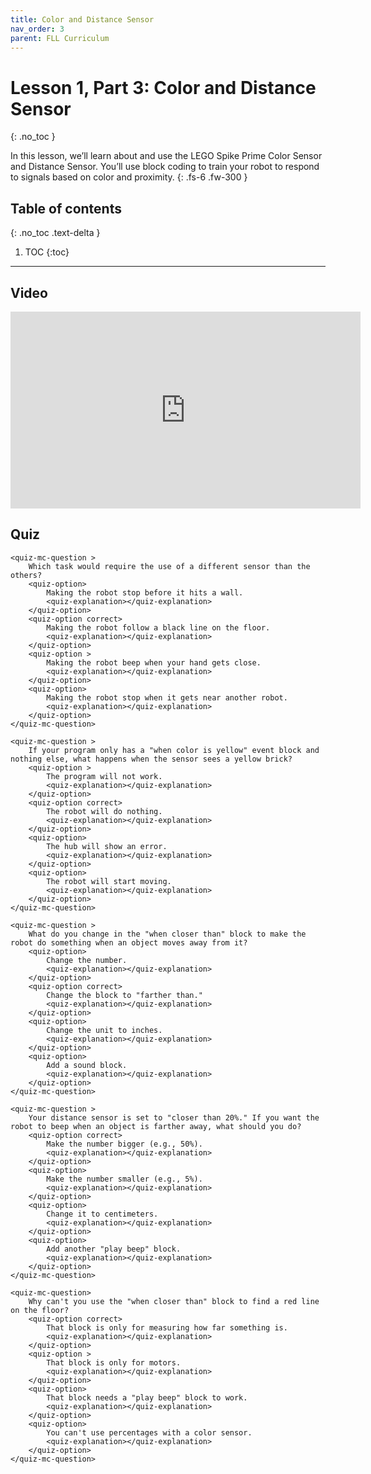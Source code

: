 ```yaml
---
title: Color and Distance Sensor
nav_order: 3
parent: FLL Curriculum
---
```


# Lesson 1, Part 3: Color and Distance Sensor
{: .no_toc }

In this lesson, we’ll learn about and use the LEGO Spike Prime Color Sensor and Distance Sensor. You’ll use block coding to train your robot to respond to signals based on color and proximity.
{: .fs-6 .fw-300 }

## Table of contents
{: .no_toc .text-delta }

1. TOC
{:toc}

---

## Video
<iframe width="560" height="315" src="https://www.youtube.com/embed/ErDj8myI_Tg?si=s1CXRpumwxveoNae" title="YouTube video player" frameborder="0" allow="accelerometer; autoplay; clipboard-write; encrypted-media; gyroscope; picture-in-picture; web-share" referrerpolicy="strict-origin-when-cross-origin" allowfullscreen></iframe>


## Quiz
<content-quiz>

    <quiz-mc-question >
        Which task would require the use of a different sensor than the others?
        <quiz-option>
            Making the robot stop before it hits a wall.
            <quiz-explanation></quiz-explanation>
        </quiz-option>
        <quiz-option correct>
            Making the robot follow a black line on the floor.
            <quiz-explanation></quiz-explanation>
        </quiz-option>
        <quiz-option >
            Making the robot beep when your hand gets close.
            <quiz-explanation></quiz-explanation>
        </quiz-option>
        <quiz-option>
            Making the robot stop when it gets near another robot.
            <quiz-explanation></quiz-explanation>
        </quiz-option>
    </quiz-mc-question>

    <quiz-mc-question >
        If your program only has a "when color is yellow" event block and nothing else, what happens when the sensor sees a yellow brick?
        <quiz-option >
            The program will not work.
            <quiz-explanation></quiz-explanation>
        </quiz-option>
        <quiz-option correct>
            The robot will do nothing.
            <quiz-explanation></quiz-explanation>
        </quiz-option>
        <quiz-option>
            The hub will show an error.
            <quiz-explanation></quiz-explanation>
        </quiz-option>
        <quiz-option>
            The robot will start moving.
            <quiz-explanation></quiz-explanation>
        </quiz-option>
    </quiz-mc-question>

    <quiz-mc-question >
        What do you change in the "when closer than" block to make the robot do something when an object moves away from it?
        <quiz-option>
            Change the number.
            <quiz-explanation></quiz-explanation>
        </quiz-option>
        <quiz-option correct>
            Change the block to "farther than."
            <quiz-explanation></quiz-explanation>
        </quiz-option>
        <quiz-option>
            Change the unit to inches.
            <quiz-explanation></quiz-explanation>
        </quiz-option>
        <quiz-option>
            Add a sound block.
            <quiz-explanation></quiz-explanation>
        </quiz-option>
    </quiz-mc-question>

    <quiz-mc-question >
        Your distance sensor is set to "closer than 20%." If you want the robot to beep when an object is farther away, what should you do?
        <quiz-option correct>
            Make the number bigger (e.g., 50%).
            <quiz-explanation></quiz-explanation>
        </quiz-option>
        <quiz-option>
            Make the number smaller (e.g., 5%).
            <quiz-explanation></quiz-explanation>
        </quiz-option>
        <quiz-option>
            Change it to centimeters.
            <quiz-explanation></quiz-explanation>
        </quiz-option>
        <quiz-option>
            Add another "play beep" block.
            <quiz-explanation></quiz-explanation>
        </quiz-option>
    </quiz-mc-question>

    <quiz-mc-question>
        Why can't you use the "when closer than" block to find a red line on the floor?
        <quiz-option correct>
            That block is only for measuring how far something is.
            <quiz-explanation></quiz-explanation>
        </quiz-option>
        <quiz-option >
            That block is only for motors.
            <quiz-explanation></quiz-explanation>
        </quiz-option>
        <quiz-option>
            That block needs a "play beep" block to work.
            <quiz-explanation></quiz-explanation>
        </quiz-option>
        <quiz-option>
            You can't use percentages with a color sensor.
            <quiz-explanation></quiz-explanation>
        </quiz-option>
    </quiz-mc-question>
</content-quiz>